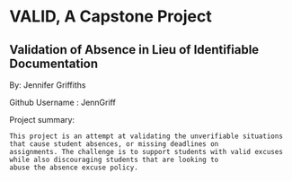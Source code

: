 # VALID, A Capstone Project

## Validation of Absence in Lieu of Identifiable Documentation

By: Jennifer Griffiths

Github Username : JennGriff

Project summary:

	This project is an attempt at validating the unverifiable situations that cause student absences, or missing deadlines on
	assignments. The challenge is to support students with valid excuses while also discouraging students that are looking to
	abuse the absence excuse policy. 

